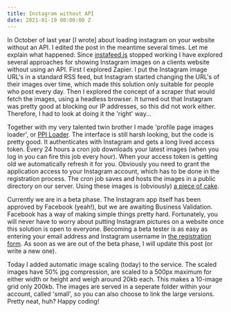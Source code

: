 ```yaml
---
title: Instagram without API
date: 2021-01-19 00:00:00 Z
---
```


In October of last year [I wrote] about loading instagram on your website without an API. I edited the post in the meantime several times. Let me explain what happened: Since [instafeed.js](https://github.com/stevenschobert/instafeed.js) stopped working I have explored several approaches for showing Instagram images on a clients website without using an API. First I explored Zapier. I put the Instagram image URL's in a standard RSS feed, but Instagram started changing the URL's of their images over time, which made this solution only suitable for people who post every day. Then I explored the concept of a scraper that would fetch the images, using a headless browser. It turned out that Instagram was pretty good at blocking our IP addresses, so this did not work either. Therefore, I had to look at doing it the 'right' way...

Together with my very talented twin brother I made 'profile page images loader', or [PPI Loader](https://profilepageimages.usecue.com). The interface is still harsh looking, but the code is pretty good. It authenticates with Instagram and gets a long lived access token. Every 24 hours a cron job downloads your latest images (when you log in you can fire this job every hour). When your access token is getting old we automatically refresh it for you. Obviously you need to grant the application access to your Instagram account, which has to be done in the registration process. The cron job saves and hosts the images in a public directory on our server. Using these images is (obviously) [a piece of cake](https://profilepageimages.usecue.com/getting-started).

Currently we are in a beta phase. The Instagram app itself has been approved by Facebook (yeah!), but we are awaiting Business Validation. Facebook has a way of making simple things pretty hard. Fortunately, you will never have to worry about putting Instagram pictures on a website once this solution is open to everyone. Becoming a beta tester is as easy as entering your email address and Instagram username in [the registration form](https://profilepageimages.usecue.com/register). As soon as we are out of the beta phase, I will update this post (or write a new one).

Today I added automatic image scaling (today) to the service. The scaled images have 50% jpg compression, are scaled to a 500px maximum for either width or height and weigh around 20kb each. This makes a 10-image grid only 200kb. The images are served in a seperate folder within your account, called 'small', so you can also choose to link the large versions. Pretty neat, huh? Happy coding!